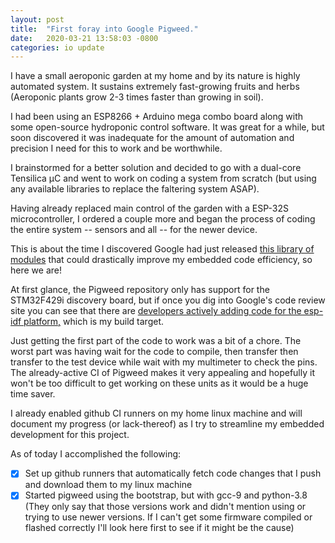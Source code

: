 ```yaml
---
layout: post
title:  "First foray into Google Pigweed."
date:   2020-03-21 13:58:03 -0800
categories: io update
---
```

I have a small aeroponic garden at my home and by its nature is highly automated system.  It sustains extremely fast-growing fruits and herbs (Aeroponic plants grow 2-3 times faster than growing in soil).

I had been using an ESP8266 + Arduino mega combo board along with some open-source hydroponic control software.  It was great for a while, but soon discovered it was inadequate for the amount of automation and precision I need for this to work and be worthwhile.

I brainstormed for a better solution and decided to go with a dual-core Tensilica μC and went to work on coding a system from scratch (but using any available libraries to replace the faltering system ASAP).

Having already replaced main control of the garden with a ESP-32S microcontroller, I ordered a couple more and began the process of coding the entire system -- sensors and all -- for the newer device.  

This is about the time I discovered Google had just released [this library of modules](https://opensource.googleblog.com/2020/03/pigweed-collection-of-embedded-libraries.html) that could drastically improve my embedded code efficiency, so here we are!

At first glance, the Pigweed repository only has support for the STM32F429i discovery board, but if once you dig into Google's code review site you can see that there are [developers actively adding code for the esp-idf platform,](https://pigweed-review.googlesource.com/c/pigweed/pigweed/+/1240) which is my build target.

Just getting the first part of the code to work was a bit of a chore.   The worst part was having wait for the code to compile, then transfer then transfer to the test device while wait with my multimeter to check the pins.  The already-active CI of Pigweed makes it very appealing and hopefully it won't be too difficult to get working on these units as it would be a huge time saver.  

I already enabled github CI runners on my home linux machine and will document my progress (or lack-thereof) as I try to streamline my embedded development for this project.

As of today I accomplished the following:
 - [X] Set up github runners that automatically fetch code changes that I push and download them to my linux machine
 - [X] Started pigweed using the bootstrap, but with gcc-9 and python-3.8 (They only say that those versions work and didn't mention using or trying to use newer versions.  If I can't get some firmware compiled or flashed correctly I'll look here first to see if it might be the cause)
